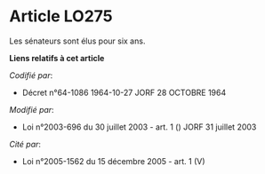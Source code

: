 # Article LO275

Les sénateurs sont élus pour six ans.

**Liens relatifs à cet article**

_Codifié par_:

  - Décret n°64-1086 1964-10-27 JORF 28 OCTOBRE 1964

_Modifié par_:

  - Loi n°2003-696 du 30 juillet 2003 - art. 1 () JORF 31 juillet 2003

_Cité par_:

  - Loi n°2005-1562 du 15 décembre 2005 - art. 1 (V)
